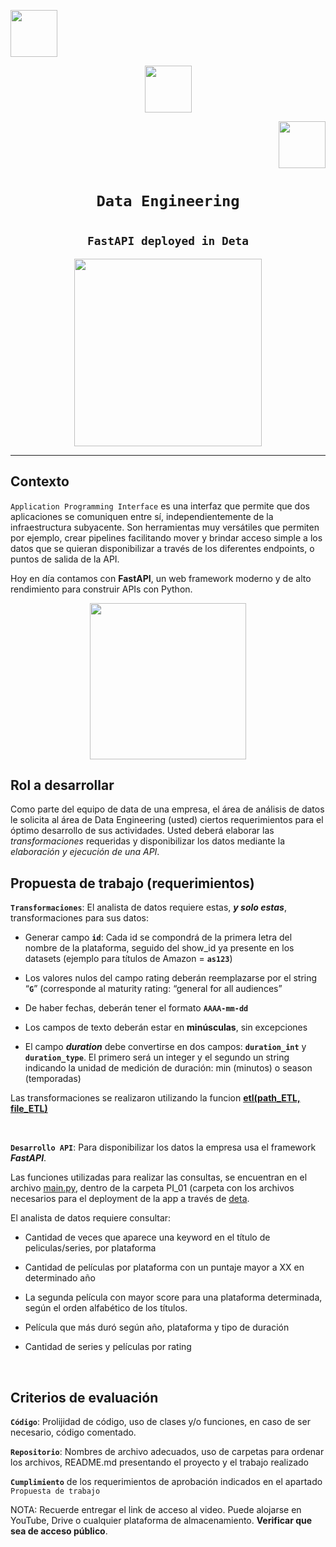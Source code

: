 <p align='left'><img src='https://assets.ubuntu.com/v1/ad9a02ac-ubuntu-orange.gif'height=75><p>

<p align='center'><img src='https://www.python.org/static/community_logos/python-logo.png' height=75><p>

<p align='right'><img src='https://code.visualstudio.com/assets/images/code-stable.png' height=75 ><p>

# <h1 align='center'>**`Data Engineering`**</h1>
# <h2 align='center'>**`FastAPI deployed in Deta`**</h2>


<p align="center"><img src="https://files.realpython.com/media/What-is-Data-Engineering_Watermarked.607e761a3c0e.jpg"  height=300></p>

<hr>  

## Contexto

`Application Programming Interface`  es una interfaz que permite que dos aplicaciones se comuniquen entre sí, independientemente de la infraestructura subyacente. Son herramientas muy versátiles que permiten por ejemplo, crear pipelines facilitando mover y brindar acceso simple a los datos que se quieran disponibilizar a través de los diferentes endpoints, o puntos de salida de la API.

Hoy en día contamos con **FastAPI**, un web framework moderno y de alto rendimiento para construir APIs con Python.
<p align=center>
<img src = 'https://i.ibb.co/9t3dD7D/blog-zenvia-imagens-3.png' height=250><p>

## Rol a desarrollar

Como parte del equipo de data de una empresa, el área de análisis de datos le solicita al área de Data Engineering (usted) ciertos requerimientos para el óptimo desarrollo de sus actividades. Usted deberá elaborar las *transformaciones* requeridas y disponibilizar los datos mediante la *elaboración y ejecución de una API*.



## **Propuesta de trabajo (requerimientos)**


**`Transformaciones`**:  El analista de datos requiere estas, ***y solo estas***, transformaciones para sus datos:


+ Generar campo **`id`**: Cada id se compondrá de la primera letra del nombre de la plataforma, seguido del show_id ya presente en los datasets (ejemplo para títulos de Amazon = **`as123`**)

+ Los valores nulos del campo rating deberán reemplazarse por el string “**`G`**” (corresponde al maturity rating: “general for all audiences”

+ De haber fechas, deberán tener el formato **`AAAA-mm-dd`**

+ Los campos de texto deberán estar en **minúsculas**, sin excepciones

+ El campo ***duration*** debe convertirse en dos campos: **`duration_int`** y **`duration_type`**. El primero será un integer y el segundo un string indicando la unidad de medición de duración: min (minutos) o season (temporadas)

Las transformaciones se realizaron utilizando la funcion __[**etl(path_ETL, file_ETL)**](https://github.com/Oscarszdz/PI01-Data-Engineering/blob/main/ETL_Functions/etl_functions.py)__

<br/>

**`Desarrollo API`**:  Para disponibilizar los datos la empresa usa el framework ***FastAPI***. 

Las funciones utilizadas para realizar las consultas, se encuentran en el archivo [main.py](https://github.com/Oscarszdz/PI01-Data-Engineering/blob/main/PI_01/main.py), dentro de la carpeta PI_01 (carpeta con los archivos necesarios para el deployment de la app a través de [deta](https://www.deta.sh/). 

El analista de datos requiere consultar:

+ Cantidad de veces que aparece una keyword en el título de peliculas/series, por plataforma

+ Cantidad de películas por plataforma con un puntaje mayor a XX en determinado año

+ La segunda película con mayor score para una plataforma determinada, según el orden alfabético de los títulos.

+ Película que más duró según año, plataforma y tipo de duración

+ Cantidad de series y películas por rating
<br/>



## **Criterios de evaluación**

**`Código`**: Prolijidad de código, uso de clases y/o funciones, en caso de ser necesario, código comentado. 

**`Repositorio`**: Nombres de archivo adecuados, uso de carpetas para ordenar los archivos, README.md presentando el proyecto y el trabajo realizado

**`Cumplimiento`** de los requerimientos de aprobación indicados en el apartado `Propuesta de trabajo`

NOTA: Recuerde entregar el link de acceso al video. Puede alojarse en YouTube, Drive o cualquier plataforma de almacenamiento. **Verificar que sea de acceso público**.

<br/>

<!-- ## **Fuente de datos**

+ Podrán encontrar los archivos con datos en la carpeta Datasets, en este mismo repositorio.<sup>*</sup> -->
<br/>

<!-- ## **Material de apoyo**

Imagen Docker con Uvicorn/Guinicorn para aplicaciones web de alta performance:

+ https://hub.docker.com/r/tiangolo/uvicorn-gunicorn-fastapi/ 

+ https://github.com/tiangolo/uvicorn-gunicorn-fastapi-docker

FAST API Documentation:

+ https://fastapi.tiangolo.com/tutorial/

"Prolijidad" del codigo:

+ https://pandas.pydata.org/docs/development/contributing_docstring.html -->

<br/>

<!-- ## **Deadlines importantes**

+ Apertura de formularios de entrega de proyectos: **Miercoles 18, 15:00hs gmt -3**

+ Cierre de formularios de entrega de proyectos: **Viernes 20, 12:00hs gmt-3**
  
+ Demo por parte del estudiante: **Viernes 20, 16:00hs gmt-3** 

(Se escogera entre l@s estudiantes aquel que represente de **forma global** todos los criterios de evaluacion esperados, para que sirva de inspiracion a sus compañer@s) -->

<!-- ## `Disclaimer`
De parte del equipo de Henry se aclara y remarca que el fin de los proyectos propuestos es exclusivamente pedagógico, con el objetivo de realizar simular un entorno laboral, en el cual se trabajan diversas temáticas ajustadas a la realidad. No reflejan necesariamente la filosofía y valores de la organización. Además, Henry no alienta ni tampoco recomienda a los alumnos y/o cualquier persona leyendo los repositorios (y entregas de proyectos) que tomen acciones con base a los datos que pudieran o no haber recabado. Toda la información expuesta y resultados obtenidos en los proyectos nunca deben ser tomados en cuenta para la toma real de decisiones (especialmente en la temática de finanzas, salud, política, etc.). -->

